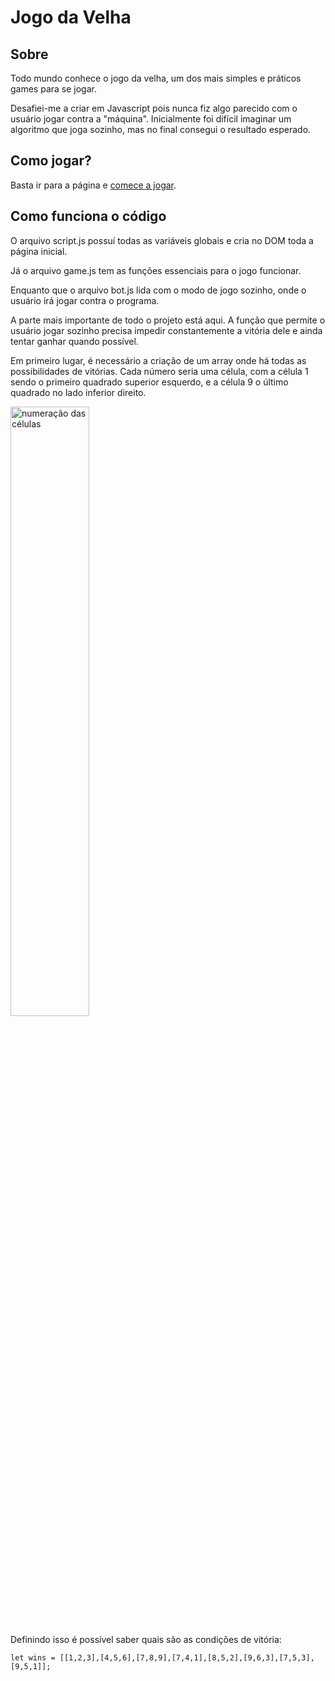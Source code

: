 <h1>Jogo da Velha</h1>
<h2>Sobre</h2>
<p>Todo mundo conhece o jogo da velha, um dos mais simples e práticos games para se jogar.</p>
<p>Desafiei-me a criar em Javascript pois nunca fiz algo parecido com o usuário jogar contra a "máquina". Inicialmente foi difícil imaginar um algoritmo que joga sozinho, mas no final consegui o resultado esperado.</p>
<h2>Como jogar?</h2>
<p>Basta ir para a página e <a href="https://menrraz.github.io/JogoDaVelha/">comece a jogar</a>.</p>
<h2>Como funciona o código</h2>
<p>O arquivo script.js possuí todas as variáveis globais e cria no DOM toda a página inicial.</p>
<p>Já o arquivo game.js tem as funções essenciais para o jogo funcionar.</p>
<p>Enquanto que o arquivo bot.js lida com o modo de jogo sozinho, onde o usuário irá jogar contra o programa.</p>
<p>A parte mais importante de todo o projeto está aqui. A função que permite o usuário jogar sozinho precisa impedir constantemente a vitória dele e ainda tentar ganhar quando possível.</p>
<p>Em primeiro lugar, é necessário a criação de um array onde há todas as possibilidades de vitórias. Cada número seria uma célula, com a célula 1 sendo o primeiro quadrado superior esquerdo, e a célula 9 o último quadrado no lado inferior direito.</p>
<img src="https://i.imgur.com/gHl2hVL.png" alt="numeração das células" height="50%" width="50%">
<p>Definindo isso é possível saber quais são as condições de vitória:</p>
<code>let wins = [[1,2,3],[4,5,6],[7,8,9],[7,4,1],[8,5,2],[9,6,3],[7,5,3],[9,5,1]];</code>